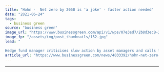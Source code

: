 ```yaml
---
title: "Hohn -  Net zero by 2050 is 'a joke' - faster action needed"
date: "2021-06-24"
tags: 
  - business green
source: "business green"
image_url: "https://www.businessgreen.com/api/v1/wps/07e3ed7/2b8d3ec8-24d7-4ab3-b47d-eed4bf48a5b3/5/HOHN-Sir-Chris-Childrens-Inv-Fund-Foundation-2021-roi-1-185x114.jpg"
image_fp: "/assets/img/post_thumbnails/152.jpg"
lead: "
 
Hedge fund manager criticises slow action by asset managers and calls for better nearer-term targets to drive down emissions ..."
article_url: "https://www.businessgreen.com/news/4033392/hohn-net-zero-2050-joke-faster-action"
---
```


---
